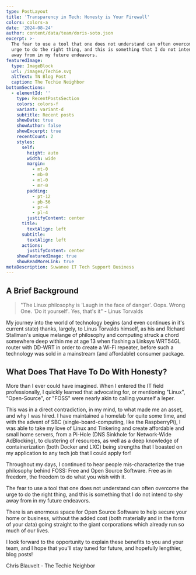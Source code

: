 ```yaml
---
type: PostLayout
title: 'Transparency in Tech: Honesty is Your Firewall'
colors: colors-a
date: '2024-08-24'
author: content/data/team/doris-soto.json
excerpt: >-
  The fear to use a tool that one does not understand can often overcome the
  urge to do the right thing, and this is something that I do not intend to shy
  away from in my future endeavors. 
featuredImage:
  type: ImageBlock
  url: /images/Techie.svg
  altText: TN Blog Post
  caption: The Techie Neighbor
bottomSections:
  - elementId: ''
    type: RecentPostsSection
    colors: colors-f
    variant: variant-d
    subtitle: Recent posts
    showDate: true
    showAuthor: false
    showExcerpt: true
    recentCount: 2
    styles:
      self:
        height: auto
        width: wide
        margin:
          - mt-0
          - mb-0
          - ml-0
          - mr-0
        padding:
          - pt-12
          - pb-56
          - pr-4
          - pl-4
        justifyContent: center
      title:
        textAlign: left
      subtitle:
        textAlign: left
      actions:
        justifyContent: center
    showFeaturedImage: true
    showReadMoreLink: true
metaDescription: Suwanee IT Tech Support Business
---
```

## A Brief Background

> "The Linux philosophy is 'Laugh in the face of danger'. Oops. Wrong One. 'Do it yourself'. Yes, that's it" - Linus Torvalds

My journey into the world of technology begins  (and even continues in it's current state) thanks, largely, to Linus Torvalds himself, as his and Richard Stallman's unique melange of philosophy and computing struck a chord somewhere deep within me at age 13 when flashing a Linksys WRT54GL router with DD-WRT in order to create a Wi-Fi repeater, before such a technology was sold in a mainstream (and affordable) consumer package. 

## What Does That Have To Do With Honesty?

More than I ever could have imagined.  When I entered the IT field professionally, I quickly learned that advocating for, or mentioning "Linux", "Open-Source", or "FOSS" were nearly akin to calling yourself a leper. 



This was in a direct contradiction, in my mind, to what made me an asset, and why I was hired.  I have maintained a homelab for quite some time, and with the advent of SBC (single-board-computing, like the RaspberryPi), I was able to take my love of Linux and Tinkering and create affordable and small home servers, from a Pi-Hole (DNS Sinkhole for Network-Wide AdBlocking), to clustering of resources, as well as a deep knowledge of containerization (both Docker and LXC) being strengths that I boasted on my application to any tech job that I could apply for!

Throughout my days, I continued to hear people mis-characterize the true philosophy behind FOSS: Free and Open Source Software. Free as in freedom, the freedom to do what you wish with it. 



The fear to use a tool that one does not understand can often overcome the urge to do the right thing, and this is something that I do not intend to shy away from in my future endeavors. 



There is an enormous space for Open Source Software to help secure your home or business, without the added cost (both materially and in the form of your data) going straight to the giant corporations which already run so much of our lives.



I look forward to the opportunity to explain these benefits to you and your team, and I hope that you'll stay tuned for future, and hopefully lengthier, blog posts!



Chris Blauvelt - The Techie Neighbor 
